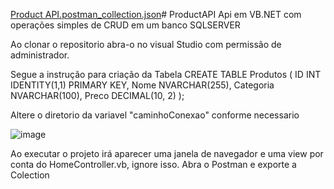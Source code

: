 [Product API.postman_collection.json](https://github.com/henriquez5/ProductAPI/files/13893990/Product.API.postman_collection.json)# ProductAPI
Api em VB.NET com operações simples de CRUD em um banco SQLSERVER

Ao clonar o repositorio abra-o no visual Studio com permissão de administrador.

Segue a instrução para criação da Tabela
CREATE TABLE Produtos
(
    ID INT IDENTITY(1,1) PRIMARY KEY,
    Nome NVARCHAR(255),
	Categoria NVARCHAR(100),
    Preco DECIMAL(10, 2)
);

Altere o diretorio da variavel "caminhoConexao" conforme necessario

![image](https://github.com/henriquez5/ProductAPI/assets/31492149/4b451b1d-ddb2-442c-87cd-8a15f5c79711)

Ao executar o projeto irá aparecer uma janela de navegador e uma view por conta do HomeController.vb, ignore isso.
Abra o Postman e exporte a Colection 


